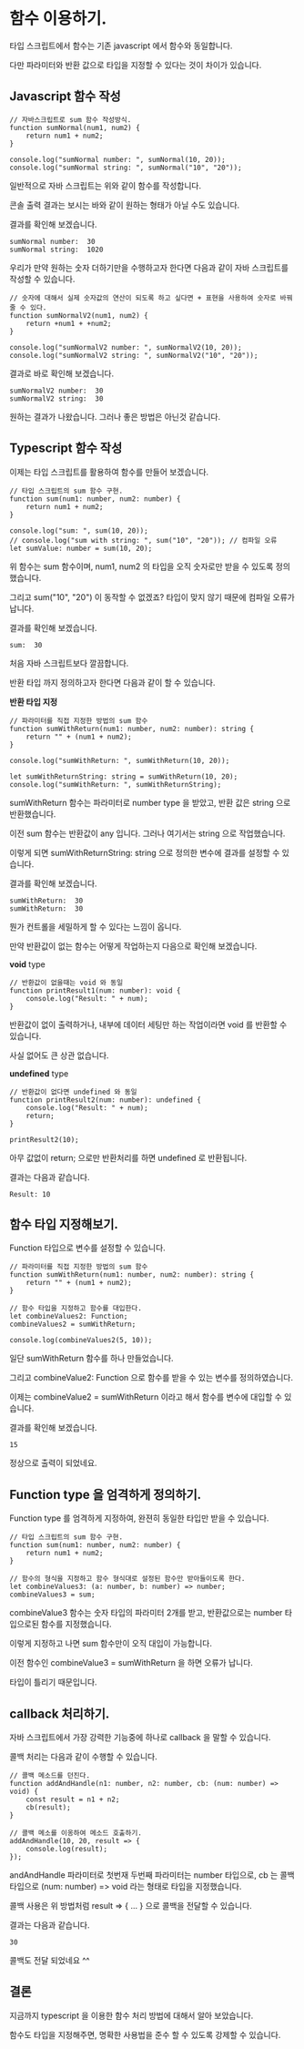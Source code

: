 # 함수 이용하기. 

타입 스크립트에서 함수는 기존 javascript 에서 함수와 동일합니다. 

다만 파라미터와 반환 값으로 타입을 지정할 수 있다는 것이 차이가 있습니다. 

## Javascript 함수 작성 

```
// 자바스크립트로 sum 함수 작성방식. 
function sumNormal(num1, num2) {
    return num1 + num2;
}

console.log("sumNormal number: ", sumNormal(10, 20));
console.log("sumNormal string: ", sumNormal("10", "20"));
```

일반적으로 자바 스크립트는 위와 같이 함수를 작성합니다. 

콘솔 출력 결과는 보시는 바와 같이 원하는 형태가 아닐 수도 있습니다. 

결과를 확인해 보겠습니다. 

```
sumNormal number:  30
sumNormal string:  1020
```

우리가 만약 원하는 숫자 더하기만을 수행하고자 한다면 다음과 같이 자바 스크립트를 작성할 수 있습니다. 

```
// 숫자에 대해서 실제 숫자값의 연산이 되도록 하고 싶다면 + 표현을 사용하여 숫자로 바꿔줄 수 있다. 
function sumNormalV2(num1, num2) {
    return +num1 + +num2;
}

console.log("sumNormalV2 number: ", sumNormalV2(10, 20));
console.log("sumNormalV2 string: ", sumNormalV2("10", "20"));
```

결과로 바로 확인해 보겠습니다. 

```
sumNormalV2 number:  30
sumNormalV2 string:  30
```

원하는 결과가 나왔습니다. 그러나 좋은 방법은 아닌것 같습니다. 

## Typescript 함수 작성 

이제는 타입 스크립트를 활용하여 함수를 만들어 보겠습니다. 

```
// 타입 스크립트의 sum 함수 구현. 
function sum(num1: number, num2: number) {
    return num1 + num2;
}

console.log("sum: ", sum(10, 20));
// console.log("sum with string: ", sum("10", "20")); // 컴파일 오류 
let sumValue: number = sum(10, 20);
```

위 함수는 sum 함수이며, num1, num2 의 타입을 오직 숫자로만 받을 수 있도록 정의했습니다. 

그리고 sum("10", "20") 이 동작할 수 없겠죠? 타입이 맞지 않기 때문에 컴파일 오류가 납니다. 

결과를 확인해 보겠습니다. 

```
sum:  30
```

처음 자바 스크립트보다 깔끔합니다. 

반환 타입 까지 정의하고자 한다면 다음과 같이 할 수 있습니다. 

**반환 타입 지정**

```
// 파라미터를 직접 지정한 방법의 sum 함수 
function sumWithReturn(num1: number, num2: number): string {
    return "" + (num1 + num2);
}

console.log("sumWithReturn: ", sumWithReturn(10, 20));

let sumWithReturnString: string = sumWithReturn(10, 20);
console.log("sumWithReturn: ", sumWithReturnString);
```

sumWithReturn 함수는 파라미터로 number type 을 받았고, 반환 값은 string 으로 반환했습니다. 

이전 sum 함수는 반환값이 any 입니다. 그러나 여기서는 string 으로 작업했습니다. 

이렇게 되면 sumWithReturnString: string 으로 정의한 변수에 결과를 설정할 수 있습니다. 

결과를 확인해 보겠습니다. 

```
sumWithReturn:  30
sumWithReturn:  30
```

뭔가 컨트롤을 세밀하게 할 수 있다는 느낌이 옵니다. 

만약 반환값이 없는 함수는 어떻게 작업하는지 다음으로 확인해 보겠습니다. 

**void** type

```
// 반환값이 없을때는 void 와 동일 
function printResult1(num: number): void {
    console.log("Result: " + num);
}
```

반환값이 없이 출력하거나, 내부에 데이터 세팅만 하는 작업이라면 void 를 반환할 수 있습니다. 

사실 없어도 큰 상관 없습니다. 

**undefined** type

```
// 반환값이 없다면 undefined 와 동일 
function printResult2(num: number): undefined {
    console.log("Result: " + num);
    return;
}

printResult2(10);
```

아무 값없이 return; 으로만 반환처리를 하면 undefined 로 반환됩니다. 

결과는 다음과 같습니다. 

```
Result: 10
```

## 함수 타입 지정해보기. 

Function 타입으로 변수를 설정할 수 있습니다. 

```
// 파라미터를 직접 지정한 방법의 sum 함수 
function sumWithReturn(num1: number, num2: number): string {
    return "" + (num1 + num2);
}

// 함수 타입을 지정하고 함수를 대입한다. 
let combineValues2: Function;
combineValues2 = sumWithReturn;

console.log(combineValues2(5, 10));
```

일단 sumWithReturn 함수를 하나 만들었습니다. 

그리고 combineValue2: Function 으로 함수를 받을 수 있는 변수를 정의하였습니다. 

이제는 combineValue2 = sumWithReturn 이라고 해서 함수를 변수에 대입할 수 있습니다. 

결과를 확인해 보겠습니다. 

```
15
```

정상으로 출력이 되었네요. 

## Function type 을 엄격하게 정의하기. 

Function type 를 엄격하게 지정하여, 완젼히 동일한 타입만 받을 수 있습니다. 

```
// 타입 스크립트의 sum 함수 구현. 
function sum(num1: number, num2: number) {
    return num1 + num2;
}

// 함수의 형식을 지정하고 함수 형식대로 설정된 함수만 받아들이도록 한다. 
let combineValues3: (a: number, b: number) => number;
combineValues3 = sum;
```

combineValue3 함수는 숫자 타입의 파라미터 2개를 받고, 반환값으로는 number 타입으로된 함수를 지정했습니다. 

이렇게 지정하고 나면 sum 함수만이 오직 대입이 가능합니다. 

이전 함수인 combineValue3 = sumWithReturn 을 하면 오류가 납니다. 

타입이 틀리기 때문입니다. 

## callback 처리하기.

자바 스크립트에서 가장 강력한 기능중에 하나로 callback 을 말할 수 있습니다. 

콜백 처리는 다음과 같이 수행할 수 있습니다. 

```
// 콜백 메소드를 던진다. 
function addAndHandle(n1: number, n2: number, cb: (num: number) => void) {
    const result = n1 + n2;
    cb(result);
}

// 콜백 메소를 이옹하여 메소드 호출하기. 
addAndHandle(10, 20, result => {
    console.log(result);
});
```

andAndHandle 파라미터로 첫번재 두번째 파라미터는 number 타입으로, cb 는 콜백 타입으로 (num: number) => void 라는 형태로 타입을 지정했습니다. 

콜백 사용은 위 방법처럼 result => { ... } 으로 콜백을 전달할 수 있습니다. 

결과는 다음과 같습니다. 

```
30
```

콜백도 전달 되었네요 ^^

## 결론

지금까지 typescript 을 이용한 함수 처리 방법에 대해서 알아 보았습니다. 

함수도 타입을 지정해주면, 명확한 사용법을 준수 할 수 있도록 강제할 수 있습니다. 